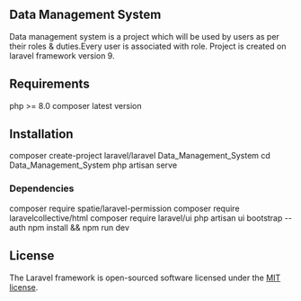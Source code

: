 

## Data Management System

Data management system is a project which will be used by users as per their roles & duties.Every user is associated with role. Project is created on laravel framework version 9.



## Requirements

php >= 8.0
composer latest version



## Installation

composer create-project laravel/laravel Data_Management_System
cd Data_Management_System
php artisan serve



### Dependencies

composer require spatie/laravel-permission
composer require laravelcollective/html
composer require laravel/ui
php artisan ui bootstrap --auth
npm install && npm run dev




## License

The Laravel framework is open-sourced software licensed under the [MIT license](https://opensource.org/licenses/MIT).
